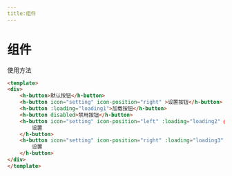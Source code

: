 ```yaml
---
title:组件
---
```

# 组件

使用方法
<ClientOnly>
   <button-demos></button-demos>
</ClientOnly>

 
```html 
<template>
<div>
    <h-button>默认按钮</h-button>
    <h-button icon="setting" icon-position="right" >设置按钮</h-button>
    <h-button :loading="loading1">加载按钮</h-button>
    <h-button disabled>禁用按钮</h-button>
    <h-button icon="setting" icon-position="left" :loading="loading2" @change="loading2=!loading2">
        设置
    </h-button>
    <h-button icon="setting" icon-position="right" :loading="loading3" @change="loading3=!loading3">
        设置
    </h-button>
</div>
</template>
```


